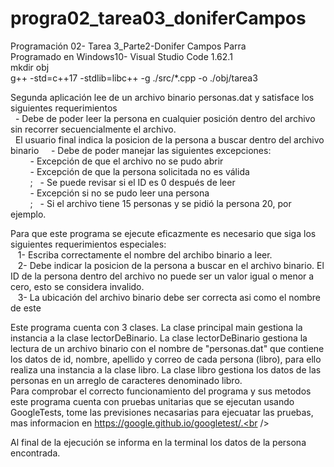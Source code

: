 
# progra02_tarea03_doniferCampos
Programación 02- Tarea 3_Parte2-Donifer Campos Parra <br />
Programado en Windows10- Visual Studio Code 1.62.1 <br />
mkdir obj <br />
g++ -std=c++17 -stdlib=libc++ -g ./src/*.cpp -o ./obj/tarea3 <br /> 


Segunda aplicación lee de un archivo binario personas.dat y
satisface los siguientes requerimientos<br />
&nbsp;&nbsp;- Debe de poder leer la persona en cualquier posición dentro del archivo sin recorrer secuencialmente el archivo.<br />
&nbsp;&nbsp;El usuario final indica  la posicion de la persona a buscar dentro del archivo binario
&nbsp;&nbsp;&nbsp;&nbsp;- Debe de poder manejar las siguientes excepciones:<br />
&nbsp;&nbsp;&nbsp;&nbsp;&nbsp;&nbsp;&nbsp;&nbsp;- Excepción de que el archivo no se pudo abrir<br />
&nbsp;&nbsp;&nbsp;&nbsp;&nbsp;&nbsp;&nbsp;&nbsp;- Excepción de que la persona solicitada no es válida<br />
&nbsp;&nbsp;&nbsp;&nbsp;&nbsp;&nbsp;&nbsp;&nbsp;;&nbsp;&nbsp;&nbsp;- Se puede revisar si el ID es 0 después de leer<br />
&nbsp;&nbsp;&nbsp;&nbsp;&nbsp;&nbsp;&nbsp;&nbsp;- Excepción si no se pudo leer una persona<br />
&nbsp;&nbsp;&nbsp;&nbsp;&nbsp;&nbsp;&nbsp;&nbsp;;&nbsp;&nbsp;&nbsp;- Si el archivo tiene 15 personas y se pidió la persona 20, por
ejemplo.<br />

Para que este programa se ejecute eficazmente es necesario que siga los siguientes requerimientos especiales:<br />
&nbsp;&nbsp;&nbsp;1- Escriba correctamente el nombre del archibo binario a leer.<br />
&nbsp;&nbsp;&nbsp;2- Debe indicar la posicion de la persona a buscar en el archivo binario. El ID de la persona dentro del archivo no puede ser un valor igual o menor a cero, esto se considera invalido.<br />
&nbsp;&nbsp;&nbsp;3- La ubicación del archivo binario debe ser correcta asi como el nombre de este<br />

 Este programa cuenta con 3 clases. La clase principal main gestiona la instancia a la clase lectorDeBinario. La clase lectorDeBinario gestiona la lectura de un archivo binario con el nombre de "personas.dat" que contiene los datos de id, nombre, apellido y correo de cada persona (libro), para ello realiza una instancia a la clase libro. La clase libro gestiona los datos de las personas en un arreglo de caracteres denominado libro. <br />
 Para comprobar el correcto funcionamiento del programa y sus metodos este programa cuenta con pruebas unitarias que se ejecutan usando GoogleTests, tome las previsiones necasarias para ejecuatar las pruebas, mas informacion en https://google.github.io/googletest/.<br />

Al final de la ejecución se informa en la terminal los datos de la persona encontrada. <br />